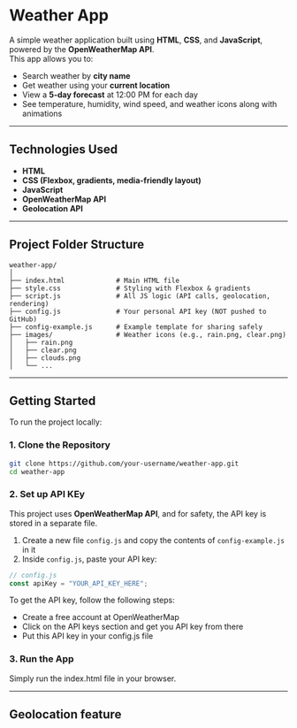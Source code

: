 # Weather App
A simple weather application built using **HTML**, **CSS**, and **JavaScript**, powered by the **OpenWeatherMap API**.  
This app allows you to:

-  Search weather by **city name**
-  Get weather using your **current location**
-  View a **5-day forecast** at 12:00 PM for each day
-  See temperature, humidity, wind speed, and weather icons along with animations

---


## Technologies Used

- **HTML**
- **CSS (Flexbox, gradients, media-friendly layout)**
- **JavaScript**
- **OpenWeatherMap API**
- **Geolocation API**

---

## Project Folder Structure

```plaintext
weather-app/
│
├── index.html             # Main HTML file
├── style.css              # Styling with Flexbox & gradients
├── script.js              # All JS logic (API calls, geolocation, rendering)
├── config.js              # Your personal API key (NOT pushed to GitHub)
├── config-example.js      # Example template for sharing safely
├── images/                # Weather icons (e.g., rain.png, clear.png)
│   ├── rain.png
│   ├── clear.png
│   ├── clouds.png
│   └── ...

```
---
## Getting Started

To run the project locally:

### 1. Clone the Repository

```bash
git clone https://github.com/your-username/weather-app.git
cd weather-app
```

### 2. Set up API KEy

This project uses **OpenWeatherMap API**, and for safety, the API key is stored in a separate file.

1. Create a new file `config.js` and copy the contents of `config-example.js` in it
2. Inside `config.js`, paste your API key:

```js
// config.js
const apiKey = "YOUR_API_KEY_HERE";
```

To get the API key, follow the following steps:
- Create a free account at OpenWeatherMap
- Click on the API keys section and get you API key from there
- Put this API key in your config.js file

### 3. Run the App
Simply run the index.html file in your browser.

---

## Geolocation feature


